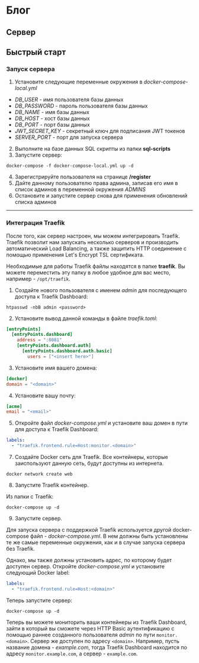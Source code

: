 # Блог

## Сервер

## Быстрый старт

### Запуск сервера
1) Установите следующие переменные окружения в *docker-compose-local.yml*

- *DB_USER* - имя пользователя базы данных
- *DB_PASSWORD* - пароль пользователя базы данных
- *DB_NAME* - имя базы данных
- *DB_HOST* - хост базы данных
- *DB_PORT* - порт базы данных
- *JWT_SECRET_KEY* - секретный ключ для подписания JWT токенов
- *SERVER_PORT* - порт для запуска сервера
 
2) Выполните на базе данных SQL скрипты из папки **sql-scripts**
3) Запустите сервер:
```
docker-compose -f docker-compose-local.yml up -d
```
4) Зарегистрируйте пользователя на странице **/register**
5) Дайте данному пользователю права админа, записав его имя в список админов в переменной окружения *ADMINS*
6) Остановите и запустите сервер снова для применения обновлений списка админов

---

### Интеграция Traefik
После того, как сервер настроен, мы можем интегрировать Traefik. Traefik позволит нам запускать несколько серверов и производить автоматический Load Balancing, а также защитить HTTP соединение с помощью применения Let's Encrypt TSL сертификата.

Необходимые для работы Traefik файлы находятся в папке **traefik**. Вы можете переместить эту папку в любое удобное для вас место, например - `/opt/traefik`.

1) Создайте нового пользователя с именем *admin* для последующего доступа к Traefik Dashboard:
```
htpasswd -nbB admin <password>
```

2) Установите вывод данной команды в файле *traefik.toml*:
```toml
[entryPoints]
  [entryPoints.dashboard]
    address = ":8081"
    [entryPoints.dashboard.auth]
      [entryPoints.dashboard.auth.basic]
        users = ["<insert here>"]
```

3) Установите имя вашего домена:
```toml
[docker]
domain = "<domain>"
```

4) Установите вашу почту:
```toml
[acme]
email = "<email>"
```

5) Откройте файл *docker-compose.yml* и установите ваш домен в пути для доступа к Traefik Dashboard:
```yaml
labels: 
  - "traefik.frontend.rule=Host:monitor.<domain>"
```

7) Создайте Docker сеть для Traefik. Все контейнеры, которые заиспользуют данную сеть, будут доступны из интернета.
```
docker network create web
```

8) Запустите Traefik контейнер.

Из папки с Traefik:
```
docker-compose up -d
```

9) Запустите сервер. 

Для запуска сервера с поддержкой Traefik используется другой docker-compose файл - *docker-compose.yml*. В нем должны быть установлены те же самые переменные окружения, как и в случае запуска сервера без Traefik.

Однако, мы также должны установить адрес, по которому будет доступен сервер. Откройте *docker-compose.yml* и установите следующий Docker label:
```yaml
labels:
  - "traefik.frontend.rule=Host:<domain>"
```

Теперь запустите сервер:
```
docker-compose up -d
```

Теперь вы можете мониторить ваши контейнеры из Traefik Dashboard, зайти в который вы сможете через HTTP Basic аутентификацию с помощью раннее созданного пользователя *admin* по пути `monitor.<domain>`. Сервер же доступен по адресу `<domain>`.
Например, пусть название домена - *example.com*, тогда Traefik Dashboard находится по адресу `monitor.example.com`, а сервер - `example.com`.